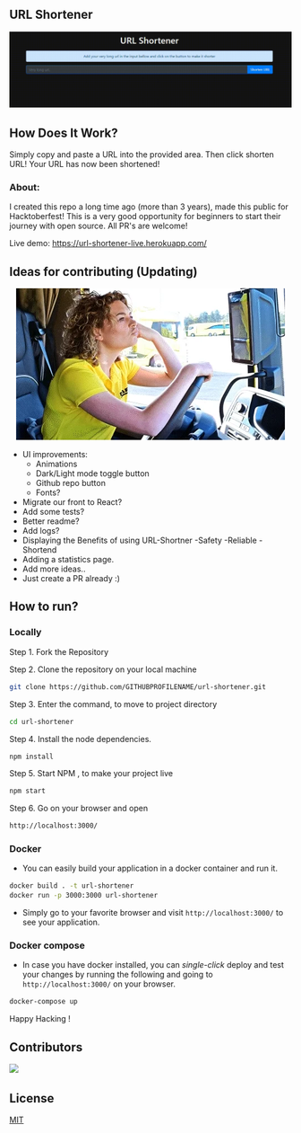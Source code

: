 ## URL Shortener

<div align="center">
<img src="/docs/gif.gif">
</div>

## How Does It Work?

Simply copy and paste a URL into the provided area. Then click shorten URL! Your URL has now been shortened!

### About:

I created this repo a long time ago (more than 3 years), made this public for Hacktoberfest! This is a very good opportunity for beginners to start their journey with open source. All PR's are welcome!

Live demo: https://url-shortener-live.herokuapp.com/

## Ideas for contributing (Updating)
<p align="center">
<img src="/docs/idea.gif">
</p>

- UI improvements:
  - Animations
  - Dark/Light mode toggle button
  - Github repo button
  - Fonts?
- Migrate our front to React?
- Add some tests?
- Better readme?
- Add logs?
- Displaying the Benefits of using URL-Shortner
  -Safety
  -Reliable
  -Shortend
- Adding a statistics page.
- Add more ideas..
- Just create a PR already :)

## How to run?

### Locally
Step 1. Fork the Repository

Step 2. Clone the repository on your local machine
```sh
git clone https://github.com/GITHUBPROFILENAME/url-shortener.git
```
Step 3. Enter the command, to move to project directory
```sh
cd url-shortener
```
Step 4. Install the node dependencies.
```sh
npm install
```
Step 5. Start NPM , to make your project live
```sh
npm start
```
Step 6. Go on your browser and open 
```sh
http://localhost:3000/
```

### Docker
- You can easily build your application in a docker container and run it.
```sh
docker build . -t url-shortener
docker run -p 3000:3000 url-shortener
```
- Simply go to your favorite browser and visit `http://localhost:3000/` to see your application.
### Docker compose
- In case you have docker installed, you can *single-click* deploy and test your changes by running the following and going to `http://localhost:3000/` on your browser.
```sh
docker-compose up
```

Happy Hacking !
   
## Contributors

<a href = "https://github.com/origranot/url-shortener/graphs/contributors">
  <img src = "https://contrib.rocks/image?repo=origranot/url-shortener"/>
</a>

## License

[MIT](https://choosealicense.com/licenses/)
